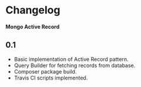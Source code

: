 # Changelog
#### Mongo Active Record

## 0.1
- Basic implementation of Active Record pattern.
- Query Builder for fetching records from database.
- Composer package build.
- Travis CI scripts implemented.